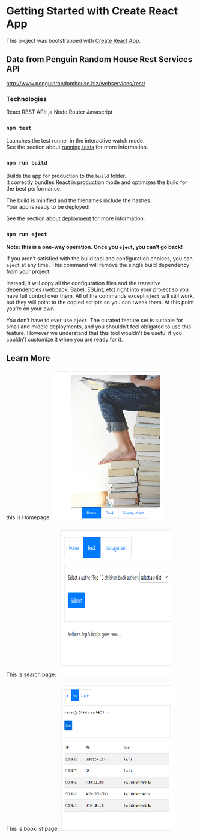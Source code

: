 # Getting Started with Create React App

This project was bootstrapped with [Create React App](https://github.com/facebook/create-react-app).

## Data from Penguin Random House Rest Services API 

http://www.penguinrandomhouse.biz/webservices/rest/

### Technologies

React
REST APIt ja Node
Router
Javascript

### `npm test`

Launches the test runner in the interactive watch mode.\
See the section about [running tests](https://facebook.github.io/create-react-app/docs/running-tests) for more information.

### `npm run build`

Builds the app for production to the `build` folder.\
It correctly bundles React in production mode and optimizes the build for the best performance.

The build is minified and the filenames include the hashes.\
Your app is ready to be deployed!

See the section about [deployment](https://facebook.github.io/create-react-app/docs/deployment) for more information.

### `npm run eject`

**Note: this is a one-way operation. Once you `eject`, you can’t go back!**

If you aren’t satisfied with the build tool and configuration choices, you can `eject` at any time. This command will remove the single build dependency from your project.

Instead, it will copy all the configuration files and the transitive dependencies (webpack, Babel, ESLint, etc) right into your project so you have full control over them. All of the commands except `eject` will still work, but they will point to the copied scripts so you can tweak them. At this point you’re on your own.

You don’t have to ever use `eject`. The curated feature set is suitable for small and middle deployments, and you shouldn’t feel obligated to use this feature. However we understand that this tool wouldn’t be useful if you couldn’t customize it when you are ready for it.

## Learn More
this is Homepage:
![image](https://github.com/github1903513/Lastenkirja-suositus-v1.0/blob/main/img/home.png)

This is search page:
![image](https://github.com/github1903513/Lastenkirja-suositus-v1.0/blob/main/img/search.png)

This is booklist page:
![image](https://github.com/github1903513/Lastenkirja-suositus-v1.0/blob/main/img/booklist.png)

